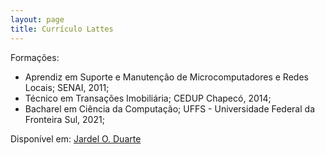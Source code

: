 ```yaml
---
layout: page
title: Currículo Lattes
---
```


  Formações: 
  * Aprendiz em Suporte e Manutenção de Microcomputadores e Redes Locais; SENAI, 2011;
  * Técnico em Transações Imobiliária; CEDUP Chapecó, 2014;
  * Bacharel em Ciência da Computação; UFFS - Universidade Federal da Fronteira Sul, 2021;

Disponível em: [Jardel O. Duarte](http://lattes.cnpq.br/4187446245278020)
